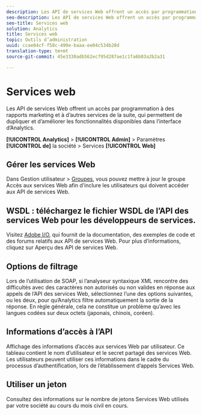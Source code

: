 ```yaml
---
description: Les API de services Web offrent un accès par programmation à des rapports marketing et à d’autres services de la suite, qui permettent de dupliquer et d’améliorer les fonctionnalités disponibles dans l’interface d’Analytics.
seo-description: Les API de services Web offrent un accès par programmation à des rapports marketing et à d’autres services de la suite, qui permettent de dupliquer et d’améliorer les fonctionnalités disponibles dans l’interface d’Analytics.
seo-title: Services web
solution: Analytics
title: Services web
topic: Outils d’administration
uuid: ccae04cf-f58c-490e-baaa-ee04c534b28d
translation-type: tm+mt
source-git-commit: 45e3330adb562ec795d287ae1c1fa6b03a2b2a31

---
```



# Services web

Les API de services Web offrent un accès par programmation à des rapports marketing et à d’autres services de la suite, qui permettent de dupliquer et d’améliorer les fonctionnalités disponibles dans l’interface d’Analytics.

**[!UICONTROL Analytics]** &gt; **[!UICONTROL Admin]** &gt; Paramètres **[!UICONTROL de]** la société &gt; Services **[!UICONTROL Web]**

## Gérer les services Web

Dans Gestion utilisateur &gt; [Groupes](/help/admin/user-management2/c-user-groups/groups.md), vous pouvez mettre à jour le groupe Accès aux services Web afin d’inclure les utilisateurs qui doivent accéder aux API de services Web.

## WSDL : téléchargez le fichier WSDL de l’API des services Web pour les développeurs de services.

Visitez [Adobe I/O](https://www.adobe.io/apis/experiencecloud/analytics.html), qui fournit de la documentation, des exemples de code et des forums relatifs aux API de services Web. Pour plus d’informations, cliquez sur Aperçu des API de services Web.

## Options de filtrage

Lors de l’utilisation de SOAP, si l’analyseur syntaxique XML rencontre des difficultés avec des caractères non autorisés ou non valides en réponse aux appels de l’API des services Web, sélectionnez l’une des options suivantes, ou les deux, pour qu’Analytics filtre automatiquement la sortie de la réponse. En règle générale, cela ne constitue un problème qu’avec les langues codées sur deux octets (japonais, chinois, coréen).

## Informations d’accès à l’API

Affichage des informations d’accès aux services Web par utilisateur. Ce tableau contient le nom d’utilisateur et le secret partagé des services Web. Les utilisateurs peuvent utiliser ces informations dans le cadre du processus d’authentification, lors de l’établissement d’appels Services Web.

## Utiliser un jeton

Consultez des informations sur le nombre de jetons Services Web utilisés par votre société au cours du mois civil en cours.
